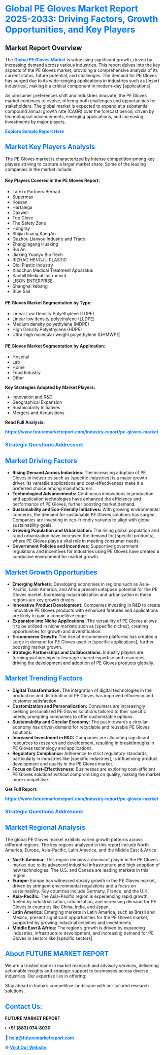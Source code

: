 <h1 style="color: #007BFF;">Global PE Gloves Market Report 2025-2033: Driving Factors, Growth Opportunities, and Key Players</h1>

<section id="overview">
<h2>Market Report Overview</h2>
<p>The <a href="https://www.futuremarketreport.com/industry-report/pe-gloves-market" style="color: #007BFF; text-decoration: none;"><strong>Global PE Gloves Market</strong></a> is witnessing significant growth, driven by increasing demand across various industries. This report delves into the key aspects of the PE Gloves market, providing a comprehensive analysis of its current status, future potential, and challenges. The demand for PE Gloves has surged due to its wide-ranging applications in industries such as [insert industries], making it a critical component in modern-day [applications].</p>
<p>As consumer preferences shift and industries innovate, the PE Gloves market continues to evolve, offering both challenges and opportunities for stakeholders. The global market is expected to expand at a substantial compound annual growth rate (CAGR) over the forecast period, driven by technological advancements, emerging applications, and increasing investments by major players.</p>
</section>

<section id="overview">
<p><a href="https://www.futuremarketreport.com/request-sample/reportId=107857" style="color: #007BFF; text-decoration: none;"><strong>Explore Sample Report Here</strong></a></p>
</section>

<section id="key-players">
<h2 style="color: #007BFF;">Market Key Players Analysis</h2>
<p>The PE Gloves market is characterized by intense competition among key players striving to capture a larger market share. Some of the leading companies in the market include:</p>
<h4>Key Players Covered in the PE Gloves Report:</h4>
<ul><li>Latexx Partners Berhad</li><li>Supermax</li><li>Kossan</li><li>Hartalega</li><li>Daxwell</li><li>Top Glove</li><li>The Safety Zone</li><li>Hongray</li><li>Shijiazhuang KangAn</li><li>Quzhou Lianyou Industry and Trade</li><li>Zhangjiagang Huaxing</li><li>Rui An</li><li>Jiaxing Yuanyu Bio-Tech</li><li>RIZHAO HENGJU PLASTIC</li><li>Qiqi Plastic Industry</li><li>Xiaochun Medical Treatment Apparatus</li><li>Sanhill Medical Instrument</li><li>LISON ENTERPRISE</li><li>Shanghai kebang</li><li>Blue Sail</li></ul>
<h4>PE Gloves Market Segmentation by Type:</h4>
<ul><li>Linear Low Density Polyethylene (LDPE)</li><li>Linear low density polyethylene (LLDPE)</li><li>Medium density polyethylene (MDPE)</li><li>High Density Polyethylene (HDPE)</li><li>Ultra-high molecular weight polyethylene (UHMWPE)</li></ul>

<h4>PE Gloves Market Segmentation by Application:</h4>
<ul><li>Hospital</li><li>Lab</li><li>Home</li><li>Food Industry</li><li>Other</li></ul>
<p><strong>Key Strategies Adopted by Market Players:</strong></p>
<ul>
<li>Innovation and R&D</li>
<li>Geographical Expansion</li>
<li>Sustainability Initiatives</li>
<li>Mergers and Acquisitions</li>
</ul>
</section>

<section>
<p><strong>Read Full Analysis: </strong></p><a href="https://www.futuremarketreport.com/industry-report/pe-gloves-market" style="color: #007BFF; text-decoration: none;"><strong>https://www.futuremarketreport.com/industry-report/pe-gloves-market</strong></a>
<h3 style="color: #007BFF;">Strategic Questions Addressed:</h3>
</section>

<section id="driving-factors">
<h2 style="color: #007BFF;">Market Driving Factors</h2>
<ul>
<li><strong>Rising Demand Across Industries:</strong> The increasing adoption of PE Gloves in industries such as [specific industries] is a major growth driver. Its versatile applications and cost-effectiveness make it a preferred choice among manufacturers.</li>
<li><strong>Technological Advancements:</strong> Continuous innovations in production and application technologies have enhanced the efficiency and performance of PE Gloves, further boosting market demand.</li>
<li><strong>Sustainability and Eco-Friendly Initiatives:</strong> With growing environmental concerns, the demand for sustainable PE Gloves solutions has surged. Companies are investing in eco-friendly variants to align with global sustainability goals.</li>
<li><strong>Growing Population and Urbanization:</strong> The rising global population and rapid urbanization have increased the demand for [specific products], where PE Gloves plays a vital role in meeting consumer needs.</li>
<li><strong>Government Policies and Incentives:</strong> Supportive government regulations and incentives for industries using PE Gloves have created a conducive environment for market growth.</li>
</ul>
</section>

<section id="growth-opportunities">
<h2 style="color: #007BFF;">Market Growth Opportunities</h2>
<ul>
<li><strong>Emerging Markets:</strong> Developing economies in regions such as Asia-Pacific, Latin America, and Africa present untapped potential for the PE Gloves market. Increasing industrialization and urbanization in these regions are key growth drivers.</li>
<li><strong>Innovative Product Development:</strong> Companies investing in R&D to create innovative PE Gloves products with enhanced features and applications are likely to gain a competitive edge.</li>
<li><strong>Expansion into Niche Applications:</strong> The versatility of PE Gloves allows it to be utilized in niche markets such as [specific niches], creating opportunities for growth and diversification.</li>
<li><strong>E-commerce Growth:</strong> The rise of e-commerce platforms has created a surge in demand for PE Gloves used in [specific applications], further boosting market growth.</li>
<li><strong>Strategic Partnerships and Collaborations:</strong> Industry players are forming partnerships to leverage shared expertise and resources, driving the development and adoption of PE Gloves products globally.</li>
</ul>
</section>

<section id="trending-factors">
<h2 style="color: #007BFF;">Market Trending Factors</h2>
<ul>
<li><strong>Digital Transformation:</strong> The integration of digital technologies in the production and distribution of PE Gloves has improved efficiency and customer satisfaction.</li>
<li><strong>Customization and Personalization:</strong> Consumers are increasingly seeking personalized PE Gloves solutions tailored to their specific needs, prompting companies to offer customizable options.</li>
<li><strong>Sustainability and Circular Economy:</strong> The push towards a circular economy has driven demand for recyclable and reusable PE Gloves solutions.</li>
<li><strong>Increased Investment in R&D:</strong> Companies are allocating significant resources to research and development, resulting in breakthroughs in PE Gloves technology and applications.</li>
<li><strong>Regulatory Compliance:</strong> Adherence to strict regulatory standards, particularly in industries like [specific industries], is influencing product development and quality in the PE Gloves market.</li>
<li><strong>Focus on Cost-Effectiveness:</strong> Businesses are exploring cost-efficient PE Gloves solutions without compromising on quality, making the market more competitive.</li>
</ul>
</section>

<section>
<p><strong>Get Full Report: </strong></p><a href="https://www.futuremarketreport.com/industry-report/pe-gloves-market" style="color: #007BFF; text-decoration: none;"><strong>https://www.futuremarketreport.com/industry-report/pe-gloves-market</strong></a>
<h3 style="color: #007BFF;">Strategic Questions Addressed:</h3>
</section>


<section id="regional-analysis">
<h2 style="color: #007BFF;">Market Regional Analysis</h2>
<p>The global PE Gloves market exhibits varied growth patterns across different regions. The key regions analyzed in this report include North America, Europe, Asia-Pacific, Latin America, and the Middle East & Africa:</p>
<ul>
<li><strong>North America:</strong> This region remains a dominant player in the PE Gloves market due to its advanced industrial infrastructure and high adoption of new technologies. The U.S. and Canada are leading markets in this region.</li>
<li><strong>Europe:</strong> Europe has witnessed steady growth in the PE Gloves market, driven by stringent environmental regulations and a focus on sustainability. Key countries include Germany, France, and the U.K.</li>
<li><strong>Asia-Pacific:</strong> The Asia-Pacific region is experiencing rapid growth, fueled by industrialization, urbanization, and increasing demand for PE Gloves in countries like China, India, and Japan.</li>
<li><strong>Latin America:</strong> Emerging markets in Latin America, such as Brazil and Mexico, present significant opportunities for the PE Gloves market, supported by growing industrial activities and investments.</li>
<li><strong>Middle East & Africa:</strong> The region’s growth is driven by expanding industries, infrastructure development, and increasing demand for PE Gloves in sectors like [specific sectors].</li>
</ul>
</section>

<footer>
<h2 style="color: #007BFF;">About FUTURE MARKET REPORT</h2>
<p>We are a trusted name in market research and advisory services, delivering actionable insights and strategic support to businesses across diverse industries. Our expertise lies in offering:</p>

<p>Stay ahead in today’s competitive landscape with our tailored research solutions.</p>

<h2 style="color: #007BFF;">Contact Us:</h2>
<p><strong>FUTURE MARKET REPORT</strong></p>
<p>📞 <strong>+91 (883) 074-8030</strong></p>
<p>📧 <strong><a href="mailto:help@futuremarketreport.com" style="color: #007BFF;">help@futuremarketreport.com</a></strong></p>
<p>🌐 <strong><a href="https://www.futuremarketreport.com/" style="color: #007BFF;">Visit Our Website</a></strong></p>
</footer>